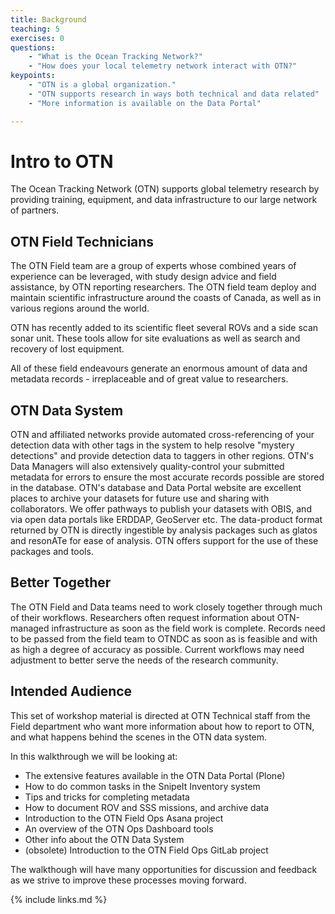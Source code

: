 ```yaml
---
title: Background
teaching: 5
exercises: 0
questions:
    - "What is the Ocean Tracking Network?"
    - "How does your local telemetry network interact with OTN?"
keypoints:
    - "OTN is a global organization."
    - "OTN supports research in ways both technical and data related"
    - "More information is available on the Data Portal"

---
```

# Intro to OTN

The Ocean Tracking Network (OTN) supports global telemetry research by providing training, equipment, and data infrastructure to our large network of partners.

## OTN Field Technicians

The OTN Field team are a group of experts whose combined years of experience can be leveraged, with study design advice and field assistance, by OTN reporting researchers. The OTN field team deploy and maintain scientific infrastructure around the coasts of Canada, as well as in various regions around the world.

OTN has recently added to its scientific fleet several ROVs and a side scan sonar unit.  These tools allow for site evaluations as well as search and recovery of lost equipment.

All of these field endeavours generate an enormous amount of data and metadata records - irreplaceable and of great value to researchers.

## OTN Data System

OTN and affiliated networks provide automated cross-referencing of your detection data with other tags in the system to help resolve "mystery detections" and provide detection data to taggers in other regions. OTN's Data Managers will also extensively quality-control your submitted metadata for errors to ensure the most accurate records possible are stored in the database. OTN's database and Data Portal website are excellent places to archive your datasets for future use and sharing with collaborators. We offer pathways to publish your datasets with OBIS, and via open data portals like ERDDAP, GeoServer etc. The data-product format returned by OTN is directly ingestible by analysis packages such as glatos and resonATe for ease of analysis. OTN offers support for the use of these packages and tools.

## Better Together

The OTN Field and Data teams need to work closely together through much of their workflows. Researchers often request information about OTN-managed infrastructure as soon as the field work is complete. Records need to be passed from the field team to OTNDC as soon as is feasible and with as high a degree of accuracy as possible. Current workflows may need adjustment to better serve the needs of the research community.

## Intended Audience

This set of workshop material is directed at OTN Technical staff from the Field department who want more information about how to report to OTN, and what happens behind the scenes in the OTN data system.

In this walkthrough we will be looking at:
- The extensive features available in the OTN Data Portal (Plone)
- How to do common tasks in the SnipeIt Inventory system
- Tips and tricks for completing metadata
- How to document ROV and SSS missions, and archive data
- Introduction to the OTN Field Ops Asana project
- An overview of the OTN Ops Dashboard tools
- Other info about the OTN Data System
- (obsolete) Introduction to the OTN Field Ops GitLab project

The walkthough will have many opportunities for discussion and feedback as we strive to improve these processes moving forward.

{% include links.md %}

